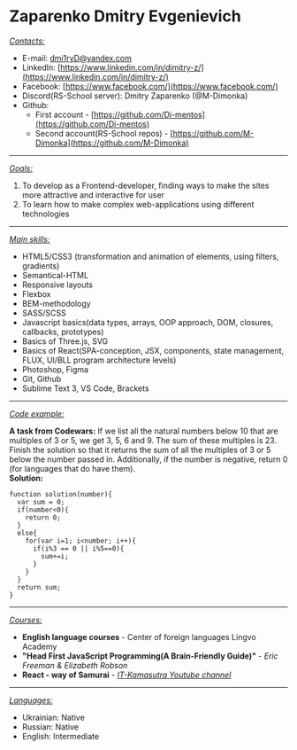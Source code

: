# Zaparenko Dmitry Evgenievich
<ins>_Contacts:_</ins>
* E-mail: dmi1ryD@yandex.com
* LinkedIn: [https://www.linkedin.com/in/dimitry-z/](https://www.linkedin.com/in/dimitry-z/)
* Facebook: [https://www.facebook.com/](https://www.facebook.com/)
* Discord(RS-School server): Dmitry Zaparenko (@M-Dimonka)
* Github:
	* First account - [https://github.com/Di-mentos](https://github.com/Di-mentos)  
	* Second account(RS-School repos) - [https://github.com/M-Dimonka](https://github.com/M-Dimonka)

*********

<ins>_Goals:_</ins>  
 1. To develop as a Frontend-developer, finding ways to make the sites more attractive and interactive for user  
 2. To learn how to make complex web-applications using different technologies
 
*********

<ins>_Main skills:_</ins>
 * HTML5/CSS3 (transformation and animation of elements, using filters, gradients)
 * Semantical-HTML
 * Responsive layouts
 * Flexbox
 * BEM-methodology
 * SASS/SCSS
 * Javascript basics(data types, arrays, OOP approach, DOM, closures, callbacks, prototypes)
 * Basics of Three.js, SVG
 * Basics of React(SPA-conception, JSX, components, state management, FLUX, UI/BLL program architecture levels)
 * Photoshop, Figma
 * Git, Github
 * Sublime Text 3, VS Code, Brackets
 
*********

<ins>_Code example:_</ins>

**A task from Codewars:** If we list all the natural numbers below 10 that are multiples of 3 or 5, we get 3, 5, 6 and 9. The sum of these multiples is 23.  
Finish the solution so that it returns the sum of all the multiples of 3 or 5 below the number passed in. Additionally, if the number is negative, return 0 (for languages that do have them).  
**Solution:**
```
function solution(number){
  var sum = 0;
  if(number<0){
    return 0;
  }
  else{
    for(var i=1; i<number; i++){
      if(i%3 == 0 || i%5==0){
        sum+=i;
      }
    }
  }
  return sum;
}
```

*********

<ins>_Courses:_</ins>
* **English language courses** - Center of foreign languages Lingvo Academy
* **"Head First JavaScript Programming(A Brain-Friendly Guide)"** - _Eric Freeman & Elizabeth Robson_
* **React - way of Samurai** - _[IT-Kamasutra Youtube channel](https://www.youtube.com/watch?v=gb7gMluAeao&list=PLcvhF2Wqh7DNVy1OCUpG3i5lyxyBWhGZ8&index=1)_
  
*********

<ins>_Languages:_</ins>  
* Ukrainian: Native
* Russian: Native
* English: Intermediate
